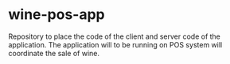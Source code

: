 # wine-pos-app
Repository to place the code of the client and server code of the application. The application will to be running on POS system will coordinate the sale of wine.
